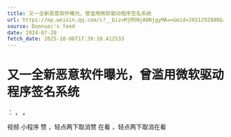 ```yaml
---
title: 又一全新恶意软件曝光，曾滥用微软驱动程序签名系统
url: https://mp.weixin.qq.com/s?__biz=MjM5NjA0NjgyMA==&mid=2651292880&idx=3&sn=c9d3940f636e296610753492f7ab920d
source: Doonsec's feed
date: 2024-07-20
fetch_date: 2025-10-06T17:39:10.412533
---
```


# 又一全新恶意软件曝光，曾滥用微软驱动程序签名系统

：
，
。

视频
小程序
赞
，轻点两下取消赞
在看
，轻点两下取消在看